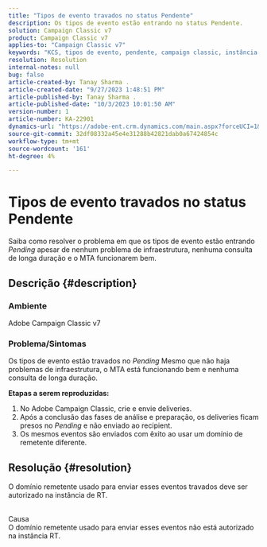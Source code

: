 ```yaml
---
title: "Tipos de evento travados no status Pendente"
description: Os tipos de evento estão entrando no status Pendente.
solution: Campaign Classic v7
product: Campaign Classic v7
applies-to: "Campaign Classic v7"
keywords: "KCS, tipos de evento, pendente, campaign classic, instância de RT, paralisado, status"
resolution: Resolution
internal-notes: null
bug: false
article-created-by: Tanay Sharma .
article-created-date: "9/27/2023 1:48:51 PM"
article-published-by: Tanay Sharma .
article-published-date: "10/3/2023 10:01:50 AM"
version-number: 1
article-number: KA-22901
dynamics-url: "https://adobe-ent.crm.dynamics.com/main.aspx?forceUCI=1&pagetype=entityrecord&etn=knowledgearticle&id=b344ce94-3c5d-ee11-be6f-6045bd006295"
source-git-commit: 32df08332a45e4e31288b42821dab0a67424854c
workflow-type: tm+mt
source-wordcount: '161'
ht-degree: 4%

---
```


# Tipos de evento travados no status Pendente


Saiba como resolver o problema em que os tipos de evento estão entrando *Pending* apesar de nenhum problema de infraestrutura, nenhuma consulta de longa duração e o MTA funcionarem bem.

## Descrição {#description}


### Ambiente

Adobe Campaign Classic v7



### Problema/Sintomas

Os tipos de evento estão travados no *Pending* Mesmo que não haja problemas de infraestrutura, o MTA está funcionando bem e nenhuma consulta de longa duração.

<b>Etapas a serem reproduzidas:</b>

1. No Adobe Campaign Classic, crie e envie deliveries.
2. Após a conclusão das fases de análise e preparação, os deliveries ficam presos no *Pending* e não enviado ao recipient.
3. Os mesmos eventos são enviados com êxito ao usar um domínio de remetente diferente.



## Resolução {#resolution}


O domínio remetente usado para enviar esses eventos travados deve ser autorizado na instância de RT.


<br>Causa<br>
O domínio remetente usado para enviar esses eventos não está autorizado na instância RT.
